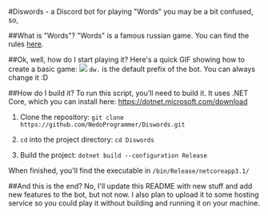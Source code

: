 #Diswords - a Discord bot for playing "Words"
you may be a bit confused, so,

##What is "Words"?
"Words" is a famous russian game. You can find the rules [here](https://github.com/NedoProgrammer/NedoProgrammer/blob/master/Words.md "here").

##Ok, well, how do I start playing it?
Here's a quick GIF showing how to create a basic game:
![](https://i.imgur.com/yXlYXCt.gif)
`dw.` is the default prefix of the bot. You can always change it :D

##How do I build it?
To run this script, you'll need to build it.
It uses .NET Core, which you can install here: https://dotnet.microsoft.com/download

1. Clone the repository: `git clone https://github.com/NedoProgrammer/Diswords.git`

2. `cd` into the project directory: `cd Diswords`

3. Build the project: `dotnet build --configuration Release`  

When finished, you'll find the executable in `/bin/Release/netcoreapp3.1/`

##And this is the end?
No, I'll update this README with new stuff and add new features to the bot, but not now.
I also plan to upload it to some hosting service so you could play it without building and running it on your machine.
